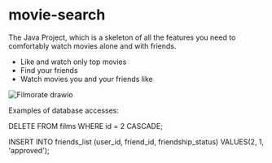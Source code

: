 # movie-search

The Java Project, which is a skeleton of all the features you need to comfortably watch movies alone and with friends. 
* Like and watch only top movies
* Find your friends
* Watch movies you and your friends like

![Filmorate drawio](https://user-images.githubusercontent.com/108021314/206771862-b7e8d819-8f5a-4ef2-80d6-bd9aca40fbea.png)

Examples of database accesses:

DELETE FROM films WHERE id = 2 CASCADE;

INSERT INTO friends_list (user_id, friend_id, friendship_status)
VALUES(2, 1, 'approved');
